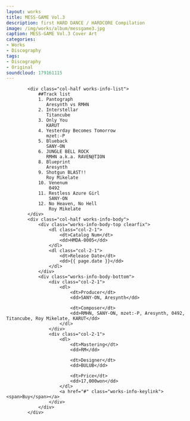 ```yaml
---
layout: works
title: MESS-GAME Vol.3
description: first HARD DANCE / HARDCORE Compilation
image: /img/works/album/messgame3.jpg
caption: MESS-GAME Vol.3 Cover Art
categories:
- Works
- Discography
tags:
- Discography
- Original
soundcloud: 179161115
---
```


		    <div class="col-half works-info-list">
		    	##Track list
				1. Pantograph 
				   Aresynth vs RMHN
				2. Interstellar 
				   Titancube
				3. Only You
				   KARUT
				4. Yesterday Becomes Tomorrow
				   mzet:-P
				5. Blueback
				   SANY-ON
				6. JUNGLE BELL ROCK
				   RMHN a.k.a. RAVEN@TION
				8. Blueprint
				   Aresynth
				9. Shotgun BLAST!!
				   Roy Mikelate
				10. Venenum
				    0492
				11. Restless Azure Girl
				    SANY-ON
				12. No Heaven, No Hell
				    Roy Mikelate
		    </div>
		    <div class="col-half works-info-body">
		    	<div class="works-info-body-top clearfix">
			    	<dl class="col-2-1">
			    		<dt>Catalog Num</dt>
			    		<dd>HMDA-0005</dd>
			    	</dl>
			    	<dl class="col-2-1">
			    		<dt>Release Date</dt>
			    		<dd>{{ page.date }}</dd>
			    	</dl>
		    	</div>
		    	<div class="works-info-body-bottom">
		    		<div class="col-2-1">
			    		<dl>
				    		<dt>Producer</dt>
				    		<dd>SANY-ON, Aresynth</dd>

				    		<dt>Composer</dt>
				    		<dd>RMHN, SANY-ON, mzet:-P, Aresynth, 0492, Titancube, Roy Mikelate, KARUT</dd>
				    	</dl>
		    		</div>
		    		<div class="col-2-1">
			    		<dl>
				    		<dt>Mastering</dt>
				    		<dd>RM</dd>

				    		<dt>Designer</dt>
				    		<dd>BULUB</dd>

				    		<dt>Price</dt>
				    		<dd>17,000won</dd>
				    	</dl>
						<a href="#" class="works-info-keylink"><span>Buy</span></a>
		    		</div>
		    	</div>
		    </div>